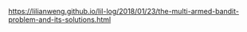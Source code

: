https://lilianweng.github.io/lil-log/2018/01/23/the-multi-armed-bandit-problem-and-its-solutions.html
